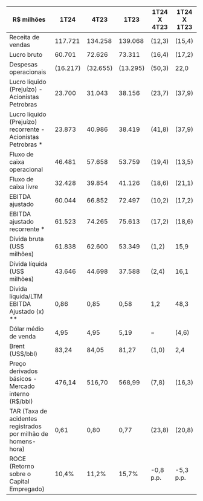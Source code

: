 |R$ milhões|1T24|4T23|1T23|1T24 X 4T23|1T24 X 1T23|
|---|---|---|---|---|---|
|Receita de vendas|117.721|134.258|139.068|(12,3)|(15,4)|
|Lucro bruto|60.701|72.626|73.311|(16,4)|(17,2)|
|Despesas operacionais|(16.217)|(32.655)|(13.295)|(50,3)|22,0|
|Lucro líquido (Prejuízo) - Acionistas Petrobras|23.700|31.043|38.156|(23,7)|(37,9)|
|Lucro líquido (Prejuízo) recorrente - Acionistas Petrobras *|23.873|40.986|38.419|(41,8)|(37,9)|
|Fluxo de caixa operacional|46.481|57.658|53.759|(19,4)|(13,5)|
|Fluxo de caixa livre|32.428|39.854|41.126|(18,6)|(21,1)|
|EBITDA ajustado|60.044|66.852|72.497|(10,2)|(17,2)|
|EBITDA ajustado recorrente *|61.523|74.265|75.613|(17,2)|(18,6)|
|Dívida bruta (US$ milhões)|61.838|62.600|53.349|(1,2)|15,9|
|Dívida líquida (US$ milhões)|43.646|44.698|37.588|(2,4)|16,1|
|Dívida líquida/LTM EBITDA Ajustado (x) **|0,86|0,85|0,58|1,2|48,3|
|Dólar médio de venda|4,95|4,95|5,19|−|(4,6)|
|Brent (US$/bbl)|83,24|84,05|81,27|(1,0)|2,4|
|Preço derivados básicos - Mercado interno (R$/bbl)|476,14|516,70|568,99|(7,8)|(16,3)|
|TAR (Taxa de acidentes registrados por milhão de homens-hora)|0,61|0,80|0,77|(23,8)|(20,8)|
|ROCE (Retorno sobre o Capital Empregado)|10,4%|11,2%|15,7%|-0,8 p.p.|-5,3 p.p.|
